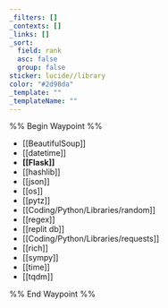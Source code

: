 ```yaml
---
_filters: []
_contexts: []
_links: []
_sort:
  field: rank
  asc: false
  group: false
sticker: lucide//library
color: "#2d98da"
_template: ""
_templateName: ""
---
```

%% Begin Waypoint %%
- [[BeautifulSoup]]
- [[datetime]]
- **[[Flask]]**
- [[hashlib]]
- [[json]]
- [[os]]
- [[pytz]]
- [[Coding/Python/Libraries/random]]
- [[regex]]
- [[replit db]]
- [[Coding/Python/Libraries/requests]]
- [[rich]]
- [[sympy]]
- [[time]]
- [[tqdm]]

%% End Waypoint %%